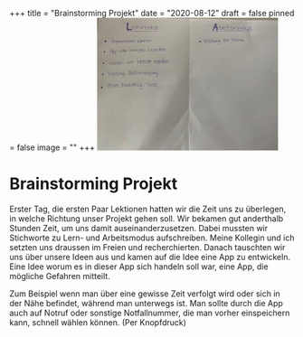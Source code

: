+++
title = "Brainstorming Projekt"
date = "2020-08-12"
draft = false
pinned = false
image = ""
+++
![](modusblog.jpg)

# Brainstorming Projekt

Erster Tag, die ersten Paar Lektionen hatten wir die Zeit uns zu überlegen, in welche Richtung unser Projekt gehen soll. Wir bekamen gut anderthalb Stunden Zeit, um uns damit auseinanderzusetzen. Dabei mussten wir Stichworte zu Lern- und Arbeitsmodus aufschreiben. Meine Kollegin und ich setzten uns draussen im Freien und recherchierten. Danach tauschten wir uns über unsere Ideen aus und kamen auf die Idee eine App zu entwickeln. Eine Idee worum es in dieser App sich handeln soll war, eine App, die mögliche Gefahren mitteilt. 

Zum Beispiel wenn man über eine gewisse Zeit verfolgt wird oder sich in der Nähe befindet, während man unterwegs ist. Man sollte durch die App auch auf Notruf oder sonstige Notfallnummer, die man vorher einspeichern kann, schnell wählen können. (Per Knopfdruck)